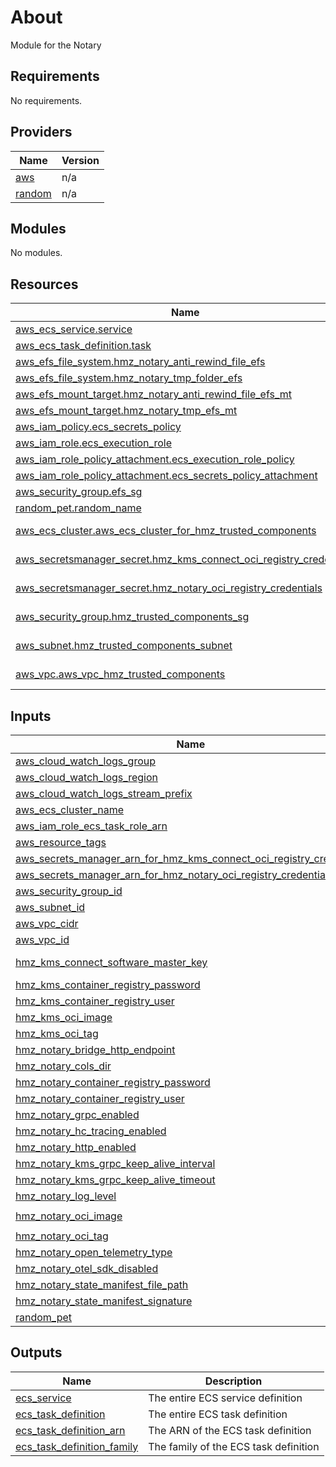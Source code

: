 <!-- BEGIN_TF_DOCS -->
# About

Module for the Notary

## Requirements

No requirements.

## Providers

| Name | Version |
|------|---------|
| <a name="provider_aws"></a> [aws](#provider\_aws) | n/a |
| <a name="provider_random"></a> [random](#provider\_random) | n/a |

## Modules

No modules.

## Resources

| Name | Type |
|------|------|
| [aws_ecs_service.service](https://registry.terraform.io/providers/hashicorp/aws/latest/docs/resources/ecs_service) | resource |
| [aws_ecs_task_definition.task](https://registry.terraform.io/providers/hashicorp/aws/latest/docs/resources/ecs_task_definition) | resource |
| [aws_efs_file_system.hmz_notary_anti_rewind_file_efs](https://registry.terraform.io/providers/hashicorp/aws/latest/docs/resources/efs_file_system) | resource |
| [aws_efs_file_system.hmz_notary_tmp_folder_efs](https://registry.terraform.io/providers/hashicorp/aws/latest/docs/resources/efs_file_system) | resource |
| [aws_efs_mount_target.hmz_notary_anti_rewind_file_efs_mt](https://registry.terraform.io/providers/hashicorp/aws/latest/docs/resources/efs_mount_target) | resource |
| [aws_efs_mount_target.hmz_notary_tmp_efs_mt](https://registry.terraform.io/providers/hashicorp/aws/latest/docs/resources/efs_mount_target) | resource |
| [aws_iam_policy.ecs_secrets_policy](https://registry.terraform.io/providers/hashicorp/aws/latest/docs/resources/iam_policy) | resource |
| [aws_iam_role.ecs_execution_role](https://registry.terraform.io/providers/hashicorp/aws/latest/docs/resources/iam_role) | resource |
| [aws_iam_role_policy_attachment.ecs_execution_role_policy](https://registry.terraform.io/providers/hashicorp/aws/latest/docs/resources/iam_role_policy_attachment) | resource |
| [aws_iam_role_policy_attachment.ecs_secrets_policy_attachment](https://registry.terraform.io/providers/hashicorp/aws/latest/docs/resources/iam_role_policy_attachment) | resource |
| [aws_security_group.efs_sg](https://registry.terraform.io/providers/hashicorp/aws/latest/docs/resources/security_group) | resource |
| [random_pet.random_name](https://registry.terraform.io/providers/hashicorp/random/latest/docs/resources/pet) | resource |
| [aws_ecs_cluster.aws_ecs_cluster_for_hmz_trusted_components](https://registry.terraform.io/providers/hashicorp/aws/latest/docs/data-sources/ecs_cluster) | data source |
| [aws_secretsmanager_secret.hmz_kms_connect_oci_registry_credentials](https://registry.terraform.io/providers/hashicorp/aws/latest/docs/data-sources/secretsmanager_secret) | data source |
| [aws_secretsmanager_secret.hmz_notary_oci_registry_credentials](https://registry.terraform.io/providers/hashicorp/aws/latest/docs/data-sources/secretsmanager_secret) | data source |
| [aws_security_group.hmz_trusted_components_sg](https://registry.terraform.io/providers/hashicorp/aws/latest/docs/data-sources/security_group) | data source |
| [aws_subnet.hmz_trusted_components_subnet](https://registry.terraform.io/providers/hashicorp/aws/latest/docs/data-sources/subnet) | data source |
| [aws_vpc.aws_vpc_hmz_trusted_components](https://registry.terraform.io/providers/hashicorp/aws/latest/docs/data-sources/vpc) | data source |

## Inputs

| Name | Description | Type | Default | Required |
|------|-------------|------|---------|:--------:|
| <a name="input_aws_cloud_watch_logs_group"></a> [aws\_cloud\_watch\_logs\_group](#input\_aws\_cloud\_watch\_logs\_group) | AWS CloudWatch Logs Group | `string` | `""` | no |
| <a name="input_aws_cloud_watch_logs_region"></a> [aws\_cloud\_watch\_logs\_region](#input\_aws\_cloud\_watch\_logs\_region) | AWS CloudWatch Logs Region | `string` | `""` | no |
| <a name="input_aws_cloud_watch_logs_stream_prefix"></a> [aws\_cloud\_watch\_logs\_stream\_prefix](#input\_aws\_cloud\_watch\_logs\_stream\_prefix) | AWS CloudWatch Logs Stream Prefix | `string` | `""` | no |
| <a name="input_aws_ecs_cluster_name"></a> [aws\_ecs\_cluster\_name](#input\_aws\_ecs\_cluster\_name) | AWS ECS Cluster Name | `string` | n/a | yes |
| <a name="input_aws_iam_role_ecs_task_role_arn"></a> [aws\_iam\_role\_ecs\_task\_role\_arn](#input\_aws\_iam\_role\_ecs\_task\_role\_arn) | AWS IAM Role ARN for ECS Task | `string` | n/a | yes |
| <a name="input_aws_resource_tags"></a> [aws\_resource\_tags](#input\_aws\_resource\_tags) | A map of labels to be applied to the resource. | `map(string)` | `{}` | no |
| <a name="input_aws_secrets_manager_arn_for_hmz_kms_connect_oci_registry_credentials"></a> [aws\_secrets\_manager\_arn\_for\_hmz\_kms\_connect\_oci\_registry\_credentials](#input\_aws\_secrets\_manager\_arn\_for\_hmz\_kms\_connect\_oci\_registry\_credentials) | AWS Secrets Manager Secret ARN for HMZ KMS Connect OCI registry credentials | `string` | `""` | no |
| <a name="input_aws_secrets_manager_arn_for_hmz_notary_oci_registry_credentials"></a> [aws\_secrets\_manager\_arn\_for\_hmz\_notary\_oci\_registry\_credentials](#input\_aws\_secrets\_manager\_arn\_for\_hmz\_notary\_oci\_registry\_credentials) | AWS Secrets Manager Secret ARN for HMZ Notary OCI registry credentials | `string` | `""` | no |
| <a name="input_aws_security_group_id"></a> [aws\_security\_group\_id](#input\_aws\_security\_group\_id) | AWS Security Group ID | `string` | n/a | yes |
| <a name="input_aws_subnet_id"></a> [aws\_subnet\_id](#input\_aws\_subnet\_id) | AWS Subnet ID | `string` | n/a | yes |
| <a name="input_aws_vpc_cidr"></a> [aws\_vpc\_cidr](#input\_aws\_vpc\_cidr) | AWS VPC CIDR block | `string` | n/a | yes |
| <a name="input_aws_vpc_id"></a> [aws\_vpc\_id](#input\_aws\_vpc\_id) | AWS VPC ID | `string` | n/a | yes |
| <a name="input_hmz_kms_connect_software_master_key"></a> [hmz\_kms\_connect\_software\_master\_key](#input\_hmz\_kms\_connect\_software\_master\_key) | Software KMS Master Key. (Environment Variable HMZ\_KMS\_CONNECT\_SOFTWARE\_MASTER\_KEY, e.g. HMZ\_KMS\_CONNECT\_SOFTWARE\_MASTER\_KEY='79acc37afb7b2e0da4afb3a350ce49b73a24555431b0211dbf0bf93886c0fbff') | `string` | n/a | yes |
| <a name="input_hmz_kms_container_registry_password"></a> [hmz\_kms\_container\_registry\_password](#input\_hmz\_kms\_container\_registry\_password) | KMS Container Registry Password | `string` | n/a | yes |
| <a name="input_hmz_kms_container_registry_user"></a> [hmz\_kms\_container\_registry\_user](#input\_hmz\_kms\_container\_registry\_user) | KMS Container Registry User | `string` | n/a | yes |
| <a name="input_hmz_kms_oci_image"></a> [hmz\_kms\_oci\_image](#input\_hmz\_kms\_oci\_image) | KMS Connect OCI Image | `string` | `"metaco.azurecr.io/harmonize/kms-soft"` | no |
| <a name="input_hmz_kms_oci_tag"></a> [hmz\_kms\_oci\_tag](#input\_hmz\_kms\_oci\_tag) | KMS Connect OCI Tag | `string` | n/a | yes |
| <a name="input_hmz_notary_bridge_http_endpoint"></a> [hmz\_notary\_bridge\_http\_endpoint](#input\_hmz\_notary\_bridge\_http\_endpoint) | Harmonize notary bridge API endpoint | `string` | n/a | yes |
| <a name="input_hmz_notary_cols_dir"></a> [hmz\_notary\_cols\_dir](#input\_hmz\_notary\_cols\_dir) | HMZ Notary storage folder of the Anti-Rewind File (Environment Variable HMZ\_NOTARY\_COLS\_DIR) | `string` | `"/data/anti-rewind"` | no |
| <a name="input_hmz_notary_container_registry_password"></a> [hmz\_notary\_container\_registry\_password](#input\_hmz\_notary\_container\_registry\_password) | HMZ Notary Container Registry Password | `string` | n/a | yes |
| <a name="input_hmz_notary_container_registry_user"></a> [hmz\_notary\_container\_registry\_user](#input\_hmz\_notary\_container\_registry\_user) | HMZ Notary Container Registry User | `string` | n/a | yes |
| <a name="input_hmz_notary_grpc_enabled"></a> [hmz\_notary\_grpc\_enabled](#input\_hmz\_notary\_grpc\_enabled) | Enables grpc communication with the notary bridge | `bool` | `false` | no |
| <a name="input_hmz_notary_hc_tracing_enabled"></a> [hmz\_notary\_hc\_tracing\_enabled](#input\_hmz\_notary\_hc\_tracing\_enabled) | HMZ Notary enables or disables Health Check Tracing (Environment Variable HMZ\_HC\_TRACING\_ENABLED) | `bool` | `false` | no |
| <a name="input_hmz_notary_http_enabled"></a> [hmz\_notary\_http\_enabled](#input\_hmz\_notary\_http\_enabled) | Enables http communication with the notary bridge | `bool` | `true` | no |
| <a name="input_hmz_notary_kms_grpc_keep_alive_interval"></a> [hmz\_notary\_kms\_grpc\_keep\_alive\_interval](#input\_hmz\_notary\_kms\_grpc\_keep\_alive\_interval) | HMZ Notary gRPC connection to KMS Connect: Keep alive interval in seconds | `number` | `10` | no |
| <a name="input_hmz_notary_kms_grpc_keep_alive_timeout"></a> [hmz\_notary\_kms\_grpc\_keep\_alive\_timeout](#input\_hmz\_notary\_kms\_grpc\_keep\_alive\_timeout) | HMZ Notary gRPC connection to KMS Connect: Keep alive timeout in seconds | `number` | `10` | no |
| <a name="input_hmz_notary_log_level"></a> [hmz\_notary\_log\_level](#input\_hmz\_notary\_log\_level) | Logging level | `string` | `"INFO"` | no |
| <a name="input_hmz_notary_oci_image"></a> [hmz\_notary\_oci\_image](#input\_hmz\_notary\_oci\_image) | HMZ Notary OCI Image | `string` | `"metaco.azurecr.io/harmonize/approval-notary"` | no |
| <a name="input_hmz_notary_oci_tag"></a> [hmz\_notary\_oci\_tag](#input\_hmz\_notary\_oci\_tag) | HMZ Notary OCI Tag | `string` | n/a | yes |
| <a name="input_hmz_notary_open_telemetry_type"></a> [hmz\_notary\_open\_telemetry\_type](#input\_hmz\_notary\_open\_telemetry\_type) | HMZ Notary type of Telemetry (Environment Variable HMZ\_OPEN\_TELEMETRY\_TYPE) | `string` | `"disabled"` | no |
| <a name="input_hmz_notary_otel_sdk_disabled"></a> [hmz\_notary\_otel\_sdk\_disabled](#input\_hmz\_notary\_otel\_sdk\_disabled) | HMZ Notary enables or disables Open Telemetry SDK (Environment Variable OTEL\_SDK\_DISABLED) | `bool` | `true` | no |
| <a name="input_hmz_notary_state_manifest_file_path"></a> [hmz\_notary\_state\_manifest\_file\_path](#input\_hmz\_notary\_state\_manifest\_file\_path) | Path to manifest.json file that contains the Anti-Rewind state manifest | `string` | `"manifest.json"` | no |
| <a name="input_hmz_notary_state_manifest_signature"></a> [hmz\_notary\_state\_manifest\_signature](#input\_hmz\_notary\_state\_manifest\_signature) | HMZ Notary Anti-Rewind state manifest signature (Disaster Recovery Procedure) | `string` | `""` | no |
| <a name="input_random_pet"></a> [random\_pet](#input\_random\_pet) | Random Pet | `string` | `""` | no |

## Outputs

| Name | Description |
|------|-------------|
| <a name="output_ecs_service"></a> [ecs\_service](#output\_ecs\_service) | The entire ECS service definition |
| <a name="output_ecs_task_definition"></a> [ecs\_task\_definition](#output\_ecs\_task\_definition) | The entire ECS task definition |
| <a name="output_ecs_task_definition_arn"></a> [ecs\_task\_definition\_arn](#output\_ecs\_task\_definition\_arn) | The ARN of the ECS task definition |
| <a name="output_ecs_task_definition_family"></a> [ecs\_task\_definition\_family](#output\_ecs\_task\_definition\_family) | The family of the ECS task definition |
<!-- END_TF_DOCS -->
